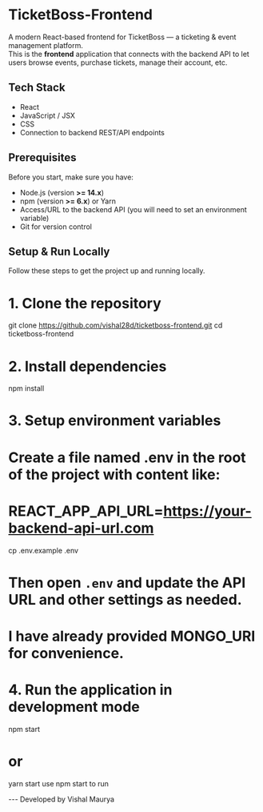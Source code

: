 # TicketBoss-Frontend

A modern React-based frontend for TicketBoss — a ticketing & event management platform.  
This is the **frontend** application that connects with the backend API to let users browse events, purchase tickets, manage their account, etc.


## Tech Stack

- React  
- JavaScript / JSX  
- CSS   
- Connection to backend REST/API endpoints  

## Prerequisites

Before you start, make sure you have:

- Node.js (version **>= 14.x**)  
- npm (version **>= 6.x**) or Yarn  
- Access/URL to the backend API (you will need to set an environment variable)  
- Git for version control  

## Setup & Run Locally

Follow these steps to get the project up and running locally.

# 1. Clone the repository
git clone https://github.com/vishal28d/ticketboss-frontend.git
cd ticketboss-frontend

# 2. Install dependencies
npm install

# 3. Setup environment variables
# Create a file named .env in the root of the project with content like:
# REACT_APP_API_URL=https://your-backend-api-url.com
cp .env.example .env
# Then open `.env` and update the API URL and other settings as needed.
# I have already provided MONGO_URI for convenience.

# 4. Run the application in development mode
npm start
# or
yarn start
use npm start to run


--- Developed by Vishal Maurya

